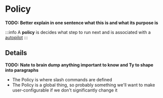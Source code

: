# Policy

**TODO: Better explain in one sentence what this is and what its purpose is**

:::info
A **policy** is decides what step to run next and is associated with a [autopilot](./autopilot.md)
:::

## Details

**TODO: Nate to brain dump anything important to know and Ty to shape into paragraphs**

- The Policy is where slash commands are defined
- The Policy is a global thing, so probably something we'll want to make user-configurable if we don't significantly change it